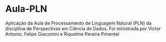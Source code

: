 # Aula-PLN
Aplicação da Aula de Processamento de Linguagem Natural (PLN) da disciplina de Perspectivas em Ciência de Dados. Foi ministrada por Victor Antonio, Felipe Giacomini e Riquelme Pereira Pimentel
